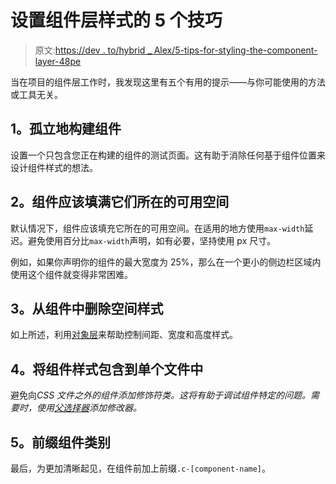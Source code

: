 # 设置组件层样式的 5 个技巧

> 原文:[https://dev . to/hybrid _ Alex/5-tips-for-styling-the-component-layer-48pe](https://dev.to/hybrid_alex/5-tips-for-styling-the-component-layer-48pe)

当在项目的组件层工作时，我发现这里有五个有用的提示——与你可能使用的方法或工具无关。

## 1。孤立地构建组件

设置一个只包含您正在构建的组件的测试页面。这有助于消除任何基于组件位置来设计组件样式的想法。

## 2。组件应该填满它们所在的可用空间

默认情况下，组件应该填充它所在的可用空间。在适用的地方使用`max-width`延迟。避免使用百分比`max-width`声明，如有必要，坚持使用 px 尺寸。

例如，如果你声明你的组件的最大宽度为 25%，那么在一个更小的侧边栏区域内使用这个组件就变得非常困难。

## 3。从组件中删除空间样式

如上所述，利用[对象层](https://smoothie-css.com/#2-global)来帮助控制间距、宽度和高度样式。

## 4。将组件样式包含到单个文件中

避免向*CSS 文件之外的组件添加修饰符类。这将有助于调试组件特定的问题。需要时，使用[父选择器](http://thesassway.com/intermediate/referencing-parent-selectors-using-ampersand)添加修改器。*

## 5。前缀组件类别

最后，为更加清晰起见，在组件前加上前缀`.c-[component-name]`。